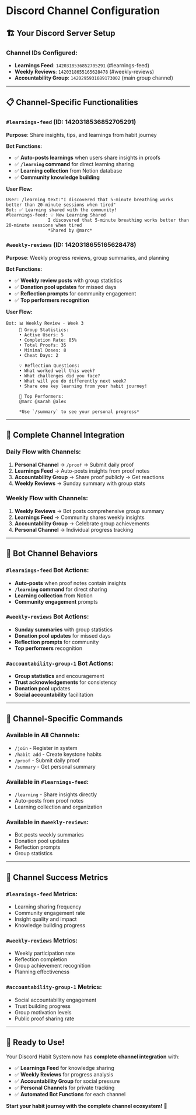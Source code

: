 # Discord Channel Configuration

## 🏗️ **Your Discord Server Setup**

### **Channel IDs Configured:**
- **Learnings Feed**: `1420318536852705291` (#learnings-feed)
- **Weekly Reviews**: `1420318655165628478` (#weekly-reviews)
- **Accountability Group**: `1420295931689173002` (main group channel)

---

## **📋 Channel-Specific Functionalities**

### **`#learnings-feed` (ID: 1420318536852705291)**
**Purpose**: Share insights, tips, and learnings from habit journey

**Bot Functions:**
- ✅ **Auto-posts learnings** when users share insights in proofs
- ✅ **`/learning` command** for direct learning sharing
- ✅ **Learning collection** from Notion database
- ✅ **Community knowledge building**

**User Flow:**
```
User: /learning text:"I discovered that 5-minute breathing works better than 20-minute sessions when tired"
Bot: ✅ Learning shared with the community!
#learnings-feed: 💡 New Learning Shared
                I discovered that 5-minute breathing works better than 20-minute sessions when tired
                *Shared by @marc*
```

### **`#weekly-reviews` (ID: 1420318655165628478)**
**Purpose**: Weekly progress reviews, group summaries, and planning

**Bot Functions:**
- ✅ **Weekly review posts** with group statistics
- ✅ **Donation pool updates** for missed days
- ✅ **Reflection prompts** for community engagement
- ✅ **Top performers recognition**

**User Flow:**
```
Bot: 📊 Weekly Review - Week 3
     🎯 Group Statistics:
     • Active Users: 5
     • Completion Rate: 85%
     • Total Proofs: 35
     • Minimal Doses: 8
     • Cheat Days: 2
     
     💡 Reflection Questions:
     • What worked well this week?
     • What challenges did you face?
     • What will you do differently next week?
     • Share one key learning from your habit journey!
     
     🌟 Top Performers:
     @marc @sarah @alex
     
     *Use `/summary` to see your personal progress*
```

---

## **🔄 Complete Channel Integration**

### **Daily Flow with Channels:**
1. **Personal Channel** → `/proof` → Submit daily proof
2. **Learnings Feed** → Auto-posts insights from proof notes
3. **Accountability Group** → Share proof publicly → Get reactions
4. **Weekly Reviews** → Sunday summary with group stats

### **Weekly Flow with Channels:**
1. **Weekly Reviews** → Bot posts comprehensive group summary
2. **Learnings Feed** → Community shares weekly insights
3. **Accountability Group** → Celebrate group achievements
4. **Personal Channel** → Individual progress tracking

---

## **🤖 Bot Channel Behaviors**

### **`#learnings-feed` Bot Actions:**
- **Auto-posts** when proof notes contain insights
- **`/learning` command** for direct sharing
- **Learning collection** from Notion
- **Community engagement** prompts

### **`#weekly-reviews` Bot Actions:**
- **Sunday summaries** with group statistics
- **Donation pool updates** for missed days
- **Reflection prompts** for community
- **Top performers** recognition

### **`#accountability-group-1` Bot Actions:**
- **Group statistics** and encouragement
- **Trust acknowledgements** for consistency
- **Donation pool** updates
- **Social accountability** facilitation

---

## **📱 Channel-Specific Commands**

### **Available in All Channels:**
- `/join` - Register in system
- `/habit add` - Create keystone habits
- `/proof` - Submit daily proof
- `/summary` - Get personal summary

### **Available in `#learnings-feed`:**
- `/learning` - Share insights directly
- Auto-posts from proof notes
- Learning collection and organization

### **Available in `#weekly-reviews`:**
- Bot posts weekly summaries
- Donation pool updates
- Reflection prompts
- Group statistics

---

## **🎯 Channel Success Metrics**

### **`#learnings-feed` Metrics:**
- Learning sharing frequency
- Community engagement rate
- Insight quality and impact
- Knowledge building progress

### **`#weekly-reviews` Metrics:**
- Weekly participation rate
- Reflection completion
- Group achievement recognition
- Planning effectiveness

### **`#accountability-group-1` Metrics:**
- Social accountability engagement
- Trust building progress
- Group motivation levels
- Public proof sharing rate

---

## **🚀 Ready to Use!**

Your Discord Habit System now has **complete channel integration** with:

- ✅ **Learnings Feed** for knowledge sharing
- ✅ **Weekly Reviews** for progress analysis
- ✅ **Accountability Group** for social pressure
- ✅ **Personal Channels** for private tracking
- ✅ **Automated Bot Functions** for each channel

**Start your habit journey with the complete channel ecosystem!** 🎯